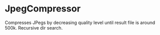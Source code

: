 JpegCompressor
==============

Compresses JPegs by decreasing quality level until result file is around 500k. Recursive dir search.